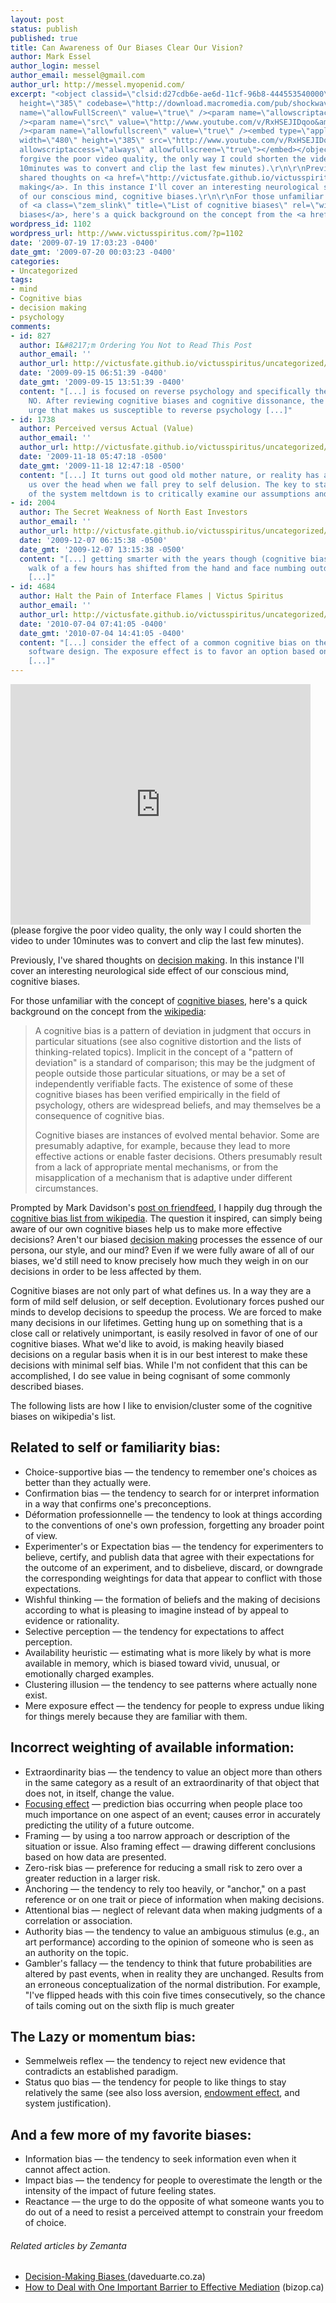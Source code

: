 ```yaml
---
layout: post
status: publish
published: true
title: Can Awareness of Our Biases Clear Our Vision?
author: Mark Essel
author_login: messel
author_email: messel@gmail.com
author_url: http://messel.myopenid.com/
excerpt: "<object classid=\"clsid:d27cdb6e-ae6d-11cf-96b8-444553540000\" width=\"480\"
  height=\"385\" codebase=\"http://download.macromedia.com/pub/shockwave/cabs/flash/swflash.cab#version=6,0,40,0\"><param
  name=\"allowFullScreen\" value=\"true\" /><param name=\"allowscriptaccess\" value=\"always\"
  /><param name=\"src\" value=\"http://www.youtube.com/v/RxHSEJIDqoo&amp;hl=en&amp;fs=1&amp;color1=0x006699&amp;color2=0x54abd6\"
  /><param name=\"allowfullscreen\" value=\"true\" /><embed type=\"application/x-shockwave-flash\"
  width=\"480\" height=\"385\" src=\"http://www.youtube.com/v/RxHSEJIDqoo&amp;hl=en&amp;fs=1&amp;color1=0x006699&amp;color2=0x54abd6\"
  allowscriptaccess=\"always\" allowfullscreen=\"true\"></embed></object>\r\n(please
  forgive the poor video quality, the only way I could shorten the video to under
  10minutes was to convert and clip the last few minutes).\r\n\r\nPreviously, I've
  shared thoughts on <a href=\"http://victusfate.github.io/victusspiritus/uncategorized/2009/07/01/decision-making/\">decision
  making</a>. In this instance I'll cover an interesting neurological side effect
  of our conscious mind, cognitive biases.\r\n\r\nFor those unfamiliar with the concept
  of <a class=\"zem_slink\" title=\"List of cognitive biases\" rel=\"wikipedia\" href=\"http://en.wikipedia.org/wiki/List_of_cognitive_biases\">cognitive
  biases</a>, here's a quick background on the concept from the <a href=\"http://en.wikipedia.org/wiki/List_of_cognitive_biases\">wikipedia</a>:"
wordpress_id: 1102
wordpress_url: http://www.victusspiritus.com/?p=1102
date: '2009-07-19 17:03:23 -0400'
date_gmt: '2009-07-20 00:03:23 -0400'
categories:
- Uncategorized
tags:
- mind
- Cognitive bias
- decision making
- psychology
comments:
- id: 827
  author: I&#8217;m Ordering You Not to Read This Post
  author_email: ''
  author_url: http://victusfate.github.io/victusspiritus/uncategorized/2009/09/15/im-ordering-you-not-to-read-this-post/
  date: '2009-09-15 06:51:39 -0400'
  date_gmt: '2009-09-15 13:51:39 -0400'
  content: "[...] is focused on reverse psychology and specifically the declared disagreement,
    NO. After reviewing cognitive biases and cognitive dissonance, the rebellious
    urge that makes us susceptible to reverse psychology [...]"
- id: 1738
  author: Perceived versus Actual (Value)
  author_email: ''
  author_url: http://victusfate.github.io/victusspiritus/uncategorized/2009/11/18/perceived-versus-actual-value/
  date: '2009-11-18 05:47:18 -0500'
  date_gmt: '2009-11-18 12:47:18 -0500'
  content: "[...] It turns out good old mother nature, or reality has a way smacking
    us over the head when we fall prey to self delusion. The key to staying ahead
    of the system meltdown is to critically examine our assumptions and [...]"
- id: 2004
  author: The Secret Weakness of North East Investors
  author_email: ''
  author_url: http://victusfate.github.io/victusspiritus/uncategorized/2009/12/07/the-secret-weakness-of-north-east-investors/
  date: '2009-12-07 06:15:38 -0500'
  date_gmt: '2009-12-07 13:15:38 -0500'
  content: "[...] getting smarter with the years though (cognitive bias). Now my morning
    walk of a few hours has shifted from the hand and face numbing outdoors to the
    [...]"
- id: 4684
  author: Halt the Pain of Interface Flames | Victus Spiritus
  author_email: ''
  author_url: http://victusfate.github.io/victusspiritus/uncategorized/2010/07/04/halt-the-pain-of-interface-flames/
  date: '2010-07-04 07:41:05 -0400'
  date_gmt: '2010-07-04 14:41:05 -0400'
  content: "[...] consider the effect of a common cognitive bias on the process of
    software design. The exposure effect is to favor an option based on one&#8217;s
    [...]"
---
```

<p><object classid="clsid:d27cdb6e-ae6d-11cf-96b8-444553540000" width="480" height="385" codebase="http://download.macromedia.com/pub/shockwave/cabs/flash/swflash.cab#version=6,0,40,0"><param name="allowFullScreen" value="true" /><param name="allowscriptaccess" value="always" /><param name="src" value="http://www.youtube.com/v/RxHSEJIDqoo&amp;hl=en&amp;fs=1&amp;color1=0x006699&amp;color2=0x54abd6" /><param name="allowfullscreen" value="true" /><embed type="application/x-shockwave-flash" width="480" height="385" src="http://www.youtube.com/v/RxHSEJIDqoo&amp;hl=en&amp;fs=1&amp;color1=0x006699&amp;color2=0x54abd6" allowscriptaccess="always" allowfullscreen="true"></embed></object><br />
(please forgive the poor video quality, the only way I could shorten the video to under 10minutes was to convert and clip the last few minutes).</p>
<p>Previously, I've shared thoughts on <a href="http://victusfate.github.io/victusspiritus/uncategorized/2009/07/01/decision-making/">decision making</a>. In this instance I'll cover an interesting neurological side effect of our conscious mind, cognitive biases.</p>
<p>For those unfamiliar with the concept of <a class="zem_slink" title="List of cognitive biases" rel="wikipedia" href="http://en.wikipedia.org/wiki/List_of_cognitive_biases">cognitive biases</a>, here's a quick background on the concept from the <a href="http://en.wikipedia.org/wiki/List_of_cognitive_biases">wikipedia</a>:<a id="more"></a><a id="more-1102"></a></p>
<blockquote><p>A cognitive bias is a pattern of deviation in judgment that occurs in particular situations (see also cognitive distortion and the lists of thinking-related topics). Implicit in the concept of a "pattern of deviation" is a standard of comparison; this may be the judgment of people outside those particular situations, or may be a set of independently verifiable facts. The existence of some of these cognitive biases has been verified empirically in the field of psychology, others are widespread beliefs, and may themselves be a consequence of cognitive bias.</p>
<p>Cognitive biases are instances of evolved mental behavior. Some are presumably adaptive, for example, because they lead to more effective actions or enable faster decisions. Others presumably result from a lack of appropriate mental mechanisms, or from the misapplication of a mechanism that is adaptive under different circumstances.</p></blockquote>
<p>Prompted by Mark Davidson's <a href="http://friendfeed.com/markdavidson/1502268e/list-of-cognitive-biases-wikipedia-free">post on friendfeed</a>, I happily dug through the <a href="http://en.wikipedia.org/wiki/List_of_cognitive_biases">cognitive bias list from wikipedia</a>. The question it inspired, can simply being aware of our own cognitive biases help us to make more effective decisions? Aren't our biased <a class="zem_slink" title="Decision making" rel="wikipedia" href="http://en.wikipedia.org/wiki/Decision_making">decision making</a> processes the essence of our persona, our style, and our mind? Even if we were fully aware of all of our biases, we'd still need to know precisely how much they weigh in on our decisions in order to be less affected by them.</p>
<p>Cognitive biases are not only part of what defines us. In a way they are a form of mild self delusion, or self deception. Evolutionary forces pushed our minds to develop decisions to speedup the process. We are forced to make many decisions in our lifetimes. Getting hung up on something that is a close call or relatively unimportant, is easily resolved in favor of one of our cognitive biases. What we'd like to avoid, is making heavily biased decisions on a regular basis when it is in our best interest to make these decisions with minimal self bias. While I'm not confident that this can be accomplished, I do see value in being cognisant of some commonly described biases.</p>
<p>The following lists are how I like to envision/cluster some of the cognitive biases on wikipedia's list.</p>
<h2>Related to self or familiarity bias:</h2>
<ul>
<li>Choice-supportive bias — the tendency to remember one's choices as better than they actually were.</li>
<li>Confirmation bias — the tendency to search for or interpret information in a way that confirms one's preconceptions.</li>
<li>Déformation professionnelle — the tendency to look at things according to the conventions of one's own profession, forgetting any broader point of view.</li>
<li>Experimenter's or Expectation bias — the tendency for experimenters to believe, certify, and publish data that agree with their expectations for the outcome of an experiment, and to disbelieve, discard, or downgrade the corresponding weightings for data that appear to conflict with those expectations.</li>
<li>Wishful thinking — the formation of beliefs and the making of decisions according to what is pleasing to imagine instead of by appeal to evidence or rationality.</li>
<li>Selective perception — the tendency for expectations to affect perception.</li>
<li>Availability heuristic — estimating what is more likely by what is more available in memory, which is biased toward vivid, unusual, or emotionally charged examples.</li>
<li>Clustering illusion — the tendency to see patterns where actually none exist.</li>
<li>Mere exposure effect — the tendency for people to express undue liking for things merely because they are familiar with them.</li>
</ul>
<h2>Incorrect weighting of available information:</h2>
<ul>
<li>Extraordinarity bias — the tendency to value an object more than others in the same category as a result of an extraordinarity of that object that does not, in itself, change the value.</li>
<li><a class="zem_slink" title="Anchoring" rel="wikipedia" href="http://en.wikipedia.org/wiki/Anchoring">Focusing effect</a> — prediction bias occurring when people place too much importance on one aspect of an event; causes error in accurately predicting the utility of a future outcome.</li>
<li>Framing — by using a too narrow approach or description of the situation or issue. Also framing effect — drawing different conclusions based on how data are presented.</li>
<li>Zero-risk bias — preference for reducing a small risk to zero over a greater reduction in a larger risk.</li>
<li>Anchoring — the tendency to rely too heavily, or "anchor," on a past reference or on one trait or piece of information when making decisions.</li>
<li>Attentional bias — neglect of relevant data when making judgments of a correlation or association.</li>
<li>Authority bias — the tendency to value an ambiguous stimulus (e.g., an art performance) according to the opinion of someone who is seen as an authority on the topic.</li>
<li>Gambler's fallacy — the tendency to think that future probabilities are altered by past events, when in reality they are unchanged. Results from an erroneous conceptualization of the normal distribution. For example, "I've flipped heads with this coin five times consecutively, so the chance of tails coming out on the sixth flip is much greater</li>
</ul>
<h2>The Lazy or momentum bias:</h2>
<ul>
<li>Semmelweis reflex — the tendency to reject new evidence that contradicts an established paradigm.</li>
<li>Status quo bias — the tendency for people to like things to stay relatively the same (see also loss aversion, <a class="zem_slink" title="Endowment effect" rel="wikipedia" href="http://en.wikipedia.org/wiki/Endowment_effect">endowment effect</a>, and system justification).</li>
</ul>
<h2>And a few more of my favorite biases:</h2>
<ul>
<li>Information bias — the tendency to seek information even when it cannot affect action.</li>
<li>Impact bias — the tendency for people to overestimate the length or the intensity of the impact of future feeling states.</li>
<li>Reactance — the urge to do the opposite of what someone wants you to do out of a need to resist a perceived attempt to constrain your freedom of choice.</li>
</ul>
<h6 class="zemanta-related-title" style="font-size: 1em;">Related articles by Zemanta</h6>
<ul class="zemanta-article-ul">
<li class="zemanta-article-ul-li"><a href="http://daveduarte.co.za/decision-making-biases/2009/04/14/"> Decision-Making Biases </a> (daveduarte.co.za)</li>
<li class="zemanta-article-ul-li"><a href="http://www.bizop.ca/blog2/how-would-you-play-that/what-are-the-im.html">How to Deal with One Important Barrier to Effective Mediation</a> (bizop.ca)</li>
</ul>

